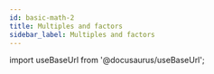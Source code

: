 ```yaml
---
id: basic-math-2
title: Multiples and factors
sidebar_label: Multiples and factors
---
```


import useBaseUrl from '@docusaurus/useBaseUrl';
